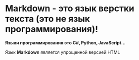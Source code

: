 # Markdown - это язык верстки текста (это не язык программирования)!

**Языки программирования это C#, Python, JavaScript...**

Язык **Markdown** является упрощенной версией HTML 